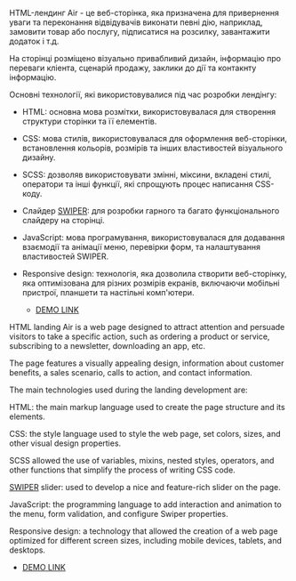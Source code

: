 HTML-лендинг Air - це веб-сторінка, яка призначена для привернення уваги та переконання відвідувачів виконати певні дію, наприклад, замовити товар або послугу, підписатися на розсилку, завантажити додаток і т.д.

На сторінці розміщено візуально привабливий дизайн, інформацію про переваги кліента, сценарій продажу, заклики до дії та контакнту інформацію.

Основні технології, які використовувалися під час розробки лендінгу:

 - HTML: основна мова розмітки, використовувалася для створення структури сторінки та її елементів.

 - CSS: мова стилів, використовувалася для оформлення веб-сторінки, встановлення кольорів, розмірів та інших властивостей візуального дизайну.
 
 - SCSS: дозволяв використовувати змінні, міксини, вкладені стилі, оператори та інші функції, які спрощують процес написання CSS-коду.
 
 - Слайдер [SWIPER](https://swiperjs.com/): для розробки гарного та багато функціонального слайдеру на сторінці.

 - JavaScript: мова програмування, використовувалася для додавання взаємодії та анімації меню, перевірки форм,  та налаштування властивостей SWIPER.

- Responsive design: технологія, яка дозволила  створити веб-сторінку, яка оптимізована для різних розмірів екранів, включаючи мобільні пристрої, планшети та настільні комп'ютери.
    - [DEMO LINK](https://gusillus.github.io/air-landing/)
    

HTML landing Air is a web page designed to attract attention and persuade visitors to take a specific action, such as ordering a product or service, subscribing to a newsletter, downloading an app, etc.

The page features a visually appealing design, information about customer benefits, a sales scenario, calls to action, and contact information.

The main technologies used during the landing development are:

HTML: the main markup language used to create the page structure and its elements.

CSS: the style language used to style the web page, set colors, sizes, and other visual design properties.

SCSS allowed the use of variables, mixins, nested styles, operators, and other functions that simplify the process of writing CSS code.

[SWIPER](https://swiperjs.com/) slider: used to develop a nice and feature-rich slider on the page.

JavaScript: the programming language to add interaction and animation to the menu, form validation, and configure Swiper properties.

Responsive design: a technology that allowed the creation of a web page optimized for different screen sizes, including mobile devices, tablets, and desktops.
 - [DEMO LINK](https://gusillus.github.io/air-landing/)

